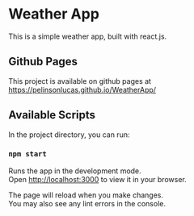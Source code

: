 # Weather App

This is a simple weather app, built with react.js.

## Github Pages

This project is available on github pages at https://pelinsonlucas.github.io/WeatherApp/

## Available Scripts

In the project directory, you can run:

### `npm start`

Runs the app in the development mode.\
Open [http://localhost:3000](http://localhost:3000) to view it in your browser.

The page will reload when you make changes.\
You may also see any lint errors in the console.


